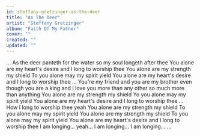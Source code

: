 ```yaml
---
id: steffany-gretzinger-as-the-deer
title: "As The Deer"
artist: "Steffany Gretzinger"
album: "Faith Of My Father"
cover: ""
created: ""
updated: ""
---
```


...
As the deer panteth for the water
so my soul longeth after thee
You alone are my heart's desire and I long to worship thee
You alone are my strength my shield
To you alone may my spirit yield
You alone are my heart's desire
and I long to worship thee
...
You're my friend and you are my brother even though you are a king
and I love you more than any other so much more than anything
You alone are my strength my shield
Yo you alone may my spirit yield
You alone are my heart's desire and I long to worship thee
...
How I long to worship thee
yeah
You alone are my strength my shield
To you alone may my spirit yield
You alone are my strength my shield
To you alone may my spirit yield
You alone are my heart's desire and I long to worship thee
I am longing...
yeah...
I am longing...
I am longing...
...